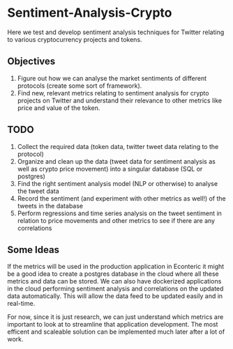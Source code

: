 # Sentiment-Analysis-Crypto
Here we test and develop sentiment analysis techniques for Twitter relating to various cryptocurrency projects and tokens.

## Objectives
1. Figure out how we can analyse the market sentiments of different protocols (create some sort of framework).
2. Find new, relevant metrics relating to sentiment analysis for crypto projects on Twitter and understand 
their relevance to other metrics like price and value of the token.


## TODO
1. Collect the required data (token data, twitter tweet data relating to the protocol)
2. Organize and clean up the data (tweet data for sentiment analysis as well as crypto price movement) into a singular database (SQL or postgres)
3. Find the right sentiment analysis model (NLP or otherwise) to analyse the tweet data
4. Record the sentiment (and experiment with other metrics as well!) of the tweets in the database
5. Perform regressions and time series analysis on the tweet sentiment in relation to price movements and other metrics to see if there are any correlations

## Some Ideas
If the metrics will be used in the production application in Econteric it might be a good idea to create a 
postgres database in the cloud where all these metrics and data can be stored. We can also have dockerized applications
in the cloud performing sentiment analysis and correlations on the updated data automatically. This will allow the data feed
to be updated easily and in real-time.

For now, since it is just research, we can just understand which metrics are important to look at to streamline that application development.
The most efficent and scaleable solution can be implemented much later after a lot of work.
